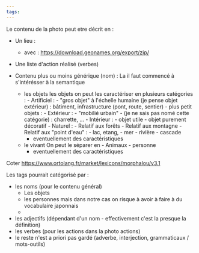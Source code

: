 ```yaml
---
tags:
---
```

Le contenu de la photo peut etre décrit en : 
- Un lieu :
	- avec : https://download.geonames.org/export/zip/

- Une liste d'action réalisé (verbes)
- Contenu plus ou moins générique (nom) :
  La il faut commencé à s'intérésser à la semantique 
	- les objets
		  les objets on peut les caractériser en plusieurs catégories :
			- Artificiel : 
				- "gros objet" à l'échelle humaine (je pense objet extérieur) : bâtiment, infrastructure (pont, route, sentier)
				- plus petit objets :
					- Extérieur :
						- "mobilié  urbain"
						- (je ne sais pas nomé cette catégorie) : charrette, ...
					- Intérieur :
						- objet utile
						- objet purement décoratif
			- Naturel : 
				- Relatif aux forêts
				- Relatif aux montagne
				- Relatif aux  "point d'eau" :
					- lac, etang, 
					- mer
					- rivière
					- cascade
		- eventuellement des caractéristiques
	- le vivant
		  On peut le séparer en 
			  - Animaux
			  - personne 
		- eventuellement des caractéristiques


Coter https://www.ortolang.fr/market/lexicons/morphalou/v3.1

Les tags pourrait catégorisé par :
 - les noms (pour le contenu général)
	 - Les objets
	 - les personnes
	   mais dans notre cas on risque à avoir à faire à du vocabulaire japonnais
	 - 
 - les adjectifs (dépendant d'un nom - effectivement c'est la presque la définition)
 - les verbes (pour les actions dans la photo actions)
 - le reste n'est a priori pas gardé (adverbe, interjection,  grammaticaux / mots-outils)